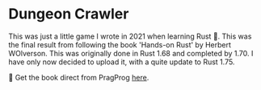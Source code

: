 # Dungeon Crawler

This was just a little game I wrote in 2021 when learning Rust :crab:. This was the final result from following the book 'Hands-on Rust' by Herbert WOlverson. This was originally done in Rust 1.68 and completed by 1.70. I have only now decided to upload it, with a quite update to Rust 1.75.

:open_book: Get the book direct from PragProg [here](https://pragprog.com/titles/hwrust/hands-on-rust/).